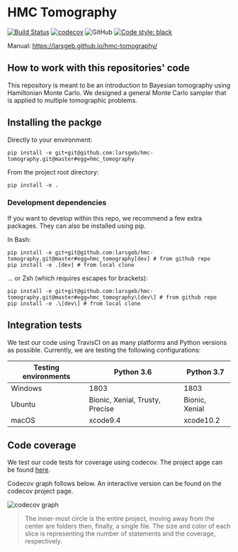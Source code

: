 # HMC Tomography

[![Build Status](https://travis-ci.com/larsgeb/hmc-tomography.svg?token=G43u7wF834znRn3jm2mR&branch=master)](https://travis-ci.com/larsgeb/hmc-tomography) [![codecov](https://codecov.io/gh/larsgeb/hmc-tomography/branch/master/graph/badge.svg?token=6svV9YDRhd)](https://codecov.io/gh/larsgeb/hmc-tomography) ![GitHub](https://img.shields.io/github/license/larsgeb/hmc-tomography) [![Code style: black](https://img.shields.io/badge/code%20style-black-000000.svg)](https://github.com/psf/black)

Manual:
https://larsgeb.github.io/hmc-tomography/

## How to work with this repositories' code

This repository is meant to be an introduction to Bayesian tomography using Hamiltonian Monte Carlo. We designed a general Monte Carlo sampler that is applied to multiple tomographic problems.

## Installing the packge

Directly to your environment:

```
pip install -e git+git@github.com:larsgeb/hmc-tomography.git@master#egg=hmc_tomography
```

From the project root directory:

```
pip install -e .
```

### Development dependencies

If you want to develop within this repo, we recommend a few extra packages. They can also be installed using pip.

In Bash:
```
pip install -e git+git@github.com:larsgeb/hmc-tomography.git@master#egg=hmc_tomography[dev] # from github repo
pip install -e .[dev] # from local clone
```

... or Zsh (which requires escapes for brackets):

```
pip install -e git+git@github.com:larsgeb/hmc-tomography.git@master#egg=hmc_tomography\[dev\] # from github repo
pip install -e .\[dev\] # from local clone
```

## Integration tests

We test our code using TravisCI on as many platforms and Python versions as possible. Currently, we are testing the following configurations:

| Testing environments | Python 3.6                      | Python 3.7     |
|----------------------|---------------------------------|----------------|
| Windows              | 1803                            | 1803           |
| Ubuntu               | Bionic, Xenial, Trusty, Precise | Bionic, Xenial |
| macOS                | xcode9.4                        | xcode10.2      |

## Code coverage

We test our code tests for coverage using codecov. The project apge can be found [here](https://codecov.io/gh/larsgeb/hmc-tomography).

Codecov graph follows below. An interactive version can be found on the codecov project page.

![codecov graph](https://codecov.io/gh/larsgeb/hmc-tomography/commit/eeeb67f2229ce22a7491a9341100c66ce75e38f9/graphs/sunburst.svg?token=6svV9YDRhd)

> The inner-most circle is the entire project, moving away from the center are folders then, finally, a single file. The size and color of each slice is representing the number of statements and the coverage, respectively. 
